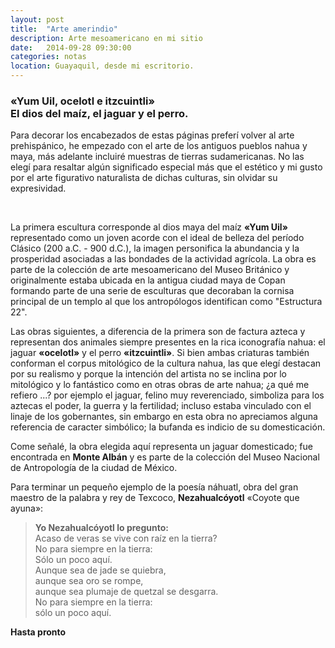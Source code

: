 ```yaml
---
layout: post
title:  "Arte amerindio"
description: Arte mesoamericano en mi sitio
date:   2014-09-28 09:30:00
categories: notas
location: Guayaquil, desde mi escritorio.
---
```


### &laquo;Yum Uil, ocelotl e itzcuintli&raquo; <br />El dios del maíz, el jaguar y el perro.

Para decorar los encabezados de estas páginas preferí volver al arte prehispánico, he empezado con el arte de los antiguos pueblos nahua y maya, más adelante incluiré muestras de tierras sudamericanas. No las elegí para resaltar algún significado especial más que el estético y mi gusto por el arte figurativo naturalista de dichas culturas, sin olvidar su expresividad.

<section class="fluido">
<div class="gallery">
<a href="http://fernanz.github.io/assets/mayan.png" title="" data-fluidbox class="col-3"><img src="http://fernanz.github.io/assets/mayan.png" alt="" title="" /></a>			
<a href="http://fernanz.github.io/assets/nahua.png" title="" data-fluidbox class="col-3"><img src="http://fernanz.github.io/assets/nahua.png" alt="" title="" /></a>
<a href="http://fernanz.github.io/assets/doggy.png" title="" data-fluidbox class="col-3"><img src="http://fernanz.github.io/assets/doggy.png" alt="" title="" /></a>
</div>
</section>

La primera escultura corresponde al dios maya del maíz **&laquo;Yum Uil&raquo;** representado como un joven acorde con el ideal de belleza del período Clásico (200 a.C. - 900 d.C.), la imagen personifica la abundancia y la prosperidad asociadas a las bondades de la actividad agrícola. La obra es parte de la colección de arte mesoamericano del Museo Británico y originalmente estaba ubicada en la antigua ciudad maya de Copan formando parte de una serie de esculturas que decoraban la cornisa principal de un templo al que los antropólogos identifican como "Estructura 22".

Las obras siguientes, a diferencia de la primera son de factura azteca y representan dos animales siempre presentes en la rica iconografía nahua: el jaguar **&laquo;ocelotl&raquo;** y el perro **&laquo;itzcuintli&raquo;**. Si bien ambas criaturas también conforman el corpus mitológico de la cultura nahua, las que elegí destacan por su realismo y porque la intención del artista no se inclina por lo mitológico y lo fantástico como en otras obras de arte nahua; ¿a qué me refiero ...? por ejemplo el jaguar, felino muy reverenciado, simboliza para los aztecas el poder, la guerra y la fertilidad; incluso estaba vinculado con el linaje de los gobernantes, sin embargo en esta obra no apreciamos alguna referencia de caracter simbólico; la bufanda es indicio de su domesticación. 

Come señalé, la obra elegida aquí representa un jaguar domesticado; fue encontrada en **Monte Albán** y es parte de la colección del Museo Nacional de Antropología de la ciudad de México.

Para terminar un pequeño ejemplo de la poesía náhuatl, obra del gran maestro de la palabra y rey de Texcoco, **Nezahualcóyotl** &laquo;Coyote que ayuna&raquo;:

> **Yo Nezahualcóyotl lo pregunto:**  
Acaso de veras se vive con raíz en la tierra?  
No para siempre en la tierra:  
Sólo un poco aquí.  
Aunque sea de jade se quiebra,  
aunque sea oro se rompe,  
aunque sea plumaje de quetzal se desgarra.  
No para siempre en la tierra:  
sólo un poco aquí. 

**Hasta pronto**
